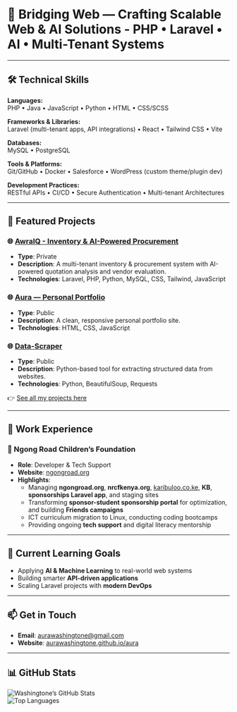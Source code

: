 # 👋 Bridging Web — Crafting Scalable Web & AI Solutions - PHP • Laravel • AI • Multi-Tenant Systems  

---

## 🛠️ Technical Skills  

**Languages:**  
PHP • Java • JavaScript • Python • HTML • CSS/SCSS  

**Frameworks & Libraries:**  
Laravel (multi-tenant apps, API integrations) • React • Tailwind CSS • Vite  

**Databases:**  
MySQL • PostgreSQL  

**Tools & Platforms:**  
Git/GitHub • Docker • Salesforce • WordPress (custom theme/plugin dev)  

**Development Practices:**  
RESTful APIs • CI/CD • Secure Authentication • Multi-tenant Architectures  

---

## 🚀 Featured Projects  

### 🌐 [AwraIQ - Inventory & AI-Powered Procurement](https://washingtone.techmates.team/register)  
- **Type**: Private  
- **Description**: A multi-tenant inventory & procurement system with AI-powered quotation analysis and vendor evaluation.  
- **Technologies**: Laravel, PHP, Python, MySQL, CSS, Tailwind, JavaScript  

### 🌐 [Aura — Personal Portfolio](https://washingtoneaura.github.io/aura/)  
- **Type**: Public  
- **Description**: A clean, responsive personal portfolio site.  
- **Technologies**: HTML, CSS, JavaScript  

### 🌐 [Data-Scraper](https://github.com/yourusername/data-scrapper)  
- **Type**: Public  
- **Description**: Python-based tool for extracting structured data from websites.  
- **Technologies**: Python, BeautifulSoup, Requests  

👉 [See all my projects here](https://github.com/washingtoneaura?tab=repositories)  

---

## 💼 Work Experience  

### 🏢 Ngong Road Children’s Foundation  
- **Role**: Developer & Tech Support  
- **Website**: [ngongroad.org](http://ngongroad.org)  
- **Highlights**:
  - Managing **ngongroad.org**, **nrcfkenya.org**, [karibuloo.co.ke](https://www.karibuloo.co.ke/), **KB**, **sponsorships Laravel app**, and staging sites  
  - Transforming **sponsor-student sponsorship portal** for optimization, and building **Friends campaigns**  
  - ICT curriculum migration to Linux, conducting coding bootcamps  
  - Providing ongoing **tech support** and digital literacy mentorship  

---

## 🌱 Current Learning Goals  
- Applying **AI & Machine Learning** to real-world web systems  
- Building smarter **API-driven applications**  
- Scaling Laravel projects with **modern DevOps**  

---

## 📫 Get in Touch  
- **Email**: [aurawashingtone@gmail.com](mailto:aurawashingtone@gmail.com)  
- **Website**: [aurawashingtone.github.io/aura](https://washingtoneaura.github.io/aura/)  

---

## 📊 GitHub Stats  
![Washingtone’s GitHub Stats](https://github-readme-stats.vercel.app/api?username=washingtoneaura&show_icons=true&theme=radical)  
![Top Languages](https://github-readme-stats.vercel.app/api/top-langs/?username=washingtoneaura&layout=compact&theme=radical)  
